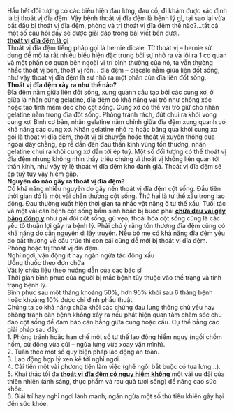 <p>Hầu hết đối tượng có các biểu hiện đau lưng, đau cổ, đi khám được xác định là bị thoát vị đĩa đệm. Vậy bệnh thoát vị đĩa đệm là bệnh lý gì, tại sao lại vừa bắt đầu bị thoát vị đĩa đệm, phòng và trị thoát vị đĩa đệm thế nào?&hellip;tất cả một số câu hỏi đấy sẽ được giải đáp trong bài viết bên dưới.<br />
<a href="http://tribenhdongy.com/thoat-vi-dia-dem-la-gi/"><strong>thoát vị đĩa đệm là gì</strong></a><br />
Thoát vị đĩa đệm tiếng pháp gọi là hernie dícale. Từ thoát vị &ndash; hernie sử dụng để mô tả rất nhiều biểu hiện đặc trưng bởi sự nhô ra và lồi ra 1 cơ quan và một phần cơ quan bên ngoài vị trí bình thường của nó, ta vẫn thường nhắc thoát vị bẹn, thoát vị rốn&hellip; đĩa đệm &ndash; discale nằm giữa liên đốt sống, như vậy thoát vị đĩa đệm là sự nhô ra một phần của đĩa liên đốt sống.<br />
<strong>Thoát vị đĩa đệm xảy ra như thế nào?</strong><br />
Đĩa đệm nằm giữa liên đốt sống, xung quanh cấu tạo bởi các cung xơ, ở giữa là nhân cứng gelatine, đĩa đệm có khả năng vai trò như chống xóc hoặc tạo tính mềm dẻo cho cột sống. Cung xơ có thể vai trò giữ cho nhân gelatine nằm trong đĩa đốt sống. Phòng tránh rách, đứt chui ra khỏi vòng cung xơ. Bình cơ bản, nhân gelatine nằm chính giữa đĩa đệm xung quanh có khả năng các cung xơ. Nhân gelatine nhô ra hoặc băng qua khỏi cung xơ gọi là thoát vị đĩa đệm, thoát vị di chuyển hoặc&nbsp;thoát vị xuyên thông qua ngoài dây chằng, ép rễ dẫn đến đau thần kinh vùng tổn thương, nhân gelatine chui ra khỏi cung xơ dẫn tới ép tuỷ. Một số đối tượng có thể thoát vị đĩa đệm nhưng không nhìn thấy triệu chứng vì thoát vị không liên quan tới thần kinh, như vậy tỷ lệ thoát vị đĩa đệm khó đánh giá. Thoát vị đĩa đệm sẽ ép tuỷ tuy vậy hiếm gặp.<br />
<strong>Nguyên do nào gây ra thoát vị đĩa đệm?</strong><br />
Có khả năng nhiều nguyên do gây nên thoát vị đĩa đệm cột sống. Đầu tiên thời gian đó là một vài chấn thương cột sống. Thứ hai là tư thế xấu trong lao động. Đau thường xuất hiện thời gian ta nhấc vật nặng ở tư thế xấu. Tuổi tác và một vài căn bệnh cột sống bẩm sinh hoặc bị buộc phải&nbsp;<a href="http://yhoccotruyensaigon.com/chua-dau-vai-gay-co-bang-thuoc-dong-y-co-hieu-qua-khong-280.html"><strong>chữa đau vai gáy bằng đông y</strong></a> như gai đôi cột sống, gù vẹo, thoái hóa cột sống cũng là các yếu tố thuận lợi gây ra bệnh lý. Phải chú ý rằng tổn thương đĩa đệm cũng có khả năng do căn nguyên di lây truyền. Nếu bố mẹ có khả năng đĩa đệm yếu do bất thường về cấu trúc thì con cái cũng dễ mới bị thoát vị đĩa đệm.<br />
Phòng hoặc trị thoát vị đĩa đệm.<br />
Nghỉ ngơi, vận động ít hay ngăn ngừa tác động xấu<br />
Uống thuốc theo đơn chữa<br />
Vật lý chữa liệu theo hướng dẫn của cac bác sĩ<br />
Thời gian bình phục của người bị mắc bệnh tùy thuộc vào thể trạng và tính trạng bệnh lý.<br />
Bình phục sau một tháng khoảng 50%, hơn 95% khỏi sau 6 tháng bệnh hoặc khoảng 10% được chỉ định phẩu thuật.<br />
Chúng ta có khả năng chữa khỏi các chứng đau lưng thông chủ yếu hay phòng tránh căn bệnh không xảy ra nếu phát hiện quan tâm chăm sóc chu đáo cột sống để đảm bảo cân bằng giữa cung hoặc cầu. Cụ thể bằng các giải pháp sau đây:<br />
1. Phòng tránh hoặc hạn chế một số tư thế lao động hiểm nguy (ngồi chồm hổm, cử động vừa cúi &ndash; ngửa lưng vừa xoay vặn mình).<br />
2. Tuân theo một số quy biện pháp lao động an toàn.<br />
3. Lao động hợp lý xen kẽ tới nghỉ ngơi.<br />
4. Cải tiến một vài phương tiện làm việc (ghế ngồi bắt buộc có tựa lưng&hellip;).<br />
5. Khai thác tối đa&nbsp;<a href="http://tribenhdongy.com/thoat-vi-dia-dem-la-gi/"><strong>thoát vị đĩa đệm có nguy hiểm không</strong></a> một vài ưu đãi của thiên nhiên (ánh sáng, thực phẩm và rau quả tươi sống) để nâng cao sức khỏe.<br />
6. Giải trí hay nghỉ ngơi lành mạnh; ngăn ngừa một số thú tiêu khiển gây hại đến sức khỏe.</p>

<p>&nbsp;</p>
